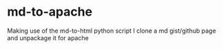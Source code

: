 # md-to-apache
Making use of the md-to-html python script I clone a md gist/github page and unpackage it for apache
